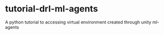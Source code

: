# tutorial-drl-ml-agents
A python tutorial to accessing virtual environment created through unity ml-agents
